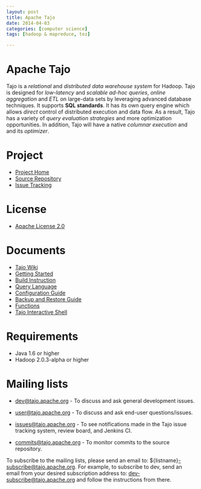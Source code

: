 ```yaml
---
layout: post
title: Apache Tajo
date: 2014-04-03 
categories: [computer science]
tags: [hadoop & mapreduce, tez]

---
```



Apache Tajo
========================
Tajo is a *relational* and *distributed data warehouse system* for Hadoop.
Tajo is designed for *low-latency* and *scalable ad-hoc queries*, *online
aggregation* and *ETL* on large-data sets by leveraging advanced database
techniques. It supports **SQL standards**. It has its own query engine which
allows *direct* control of distributed execution and data flow. As a result,
Tajo has a variety of *query evaluation strategies* and more optimization
opportunities. In addition, Tajo will have a native *columnar execution* and
and its *optimizer*.

Project
=======
* [Project Home](http://tajo.apache.org/)
* [Source Repository](https://git-wip-us.apache.org/repos/asf/tajo.git)
* [Issue Tracking](https://issues.apache.org/jira/browse/TAJO)

License
=======
* [Apache License 2.0](http://www.apache.org/licenses/LICENSE-2.0.html)

Documents
=========
* [Tajo Wiki](http://wiki.apache.org/tajo)
* [Getting Started](https://wiki.apache.org/tajo/GettingStarted)
* [Build Instruction](http://sungsoo.github.io/2014/04/03/apache-tajo-building.html)
* [Query Language](https://wiki.apache.org/tajo/QueryLanguage)
* [Configuration Guide](https://wiki.apache.org/tajo/Configuration)
* [Backup and Restore Guide](https://wiki.apache.org/tajo/BackupAndRestore)
* [Functions](https://wiki.apache.org/tajo/Functions)
* [Tajo Interactive Shell](https://wiki.apache.org/tajo/tsql)

Requirements
============
* Java 1.6 or higher
* Hadoop 2.0.3-alpha or higher

Mailing lists
=============
* dev@tajo.apache.org     - To discuss and ask general development issues.

* user@tajo.apache.org    - To discuss and ask end-user questions/issues.

* issues@tajo.apache.org  - To see notifications made in the Tajo issue
                            tracking system, review board, and Jenkins CI.

* commits@tajo.apache.org - To monitor commits to the source repository.

To subscribe to the mailing lists, please send an email to:
${listname}-subscribe@tajo.apache.org. For example, to subscribe to
dev, send an email from your desired subscription address to:
dev-subscribe@tajo.apache.org and follow the instructions from there.